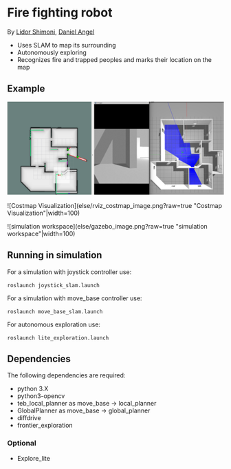# Fire fighting robot
By [Lidor Shimoni](https://github.com/lidorshimoni), [Daniel Angel](https://github.com/danielengel111)

* Uses SLAM to map its surrounding
* Autonomously exploring
* Recognizes fire and trapped peoples and marks their location on the map
<!-- ## Example
[![Watch the video](https://img.youtube.com/vi/CvRHvVOhvw0/default.jpg)](https://youtu.be/CvRHvVOhvw0) -->

## Example
![Image from simulation](else/simulation_image.png?raw=true "Image from simulation")

![Costmap Visualization](else/rviz_costmap_image.png?raw=true "Costmap Visualization"|width=100)

![simulation workspace](else/gazebo_image.png?raw=true "simulation workspace"|width=100)


## Running in simulation
For a simulation with joystick controller use:


```
roslaunch joystick_slam.launch
```


For a simulation with move_base controller use:


```
roslaunch move_base_slam.launch
```

For autonomous exploration use:


```
roslaunch lite_exploration.launch
```


## Dependencies
The following dependencies are required:
* python 3.X
* python3-opencv
* teb_local_planner as move_base -> local_planner
* GlobalPlanner as move_base -> global_planner
* diffdrive
* frontier_exploration
### Optional
* Explore_lite
<!-- ## Refrences -->
